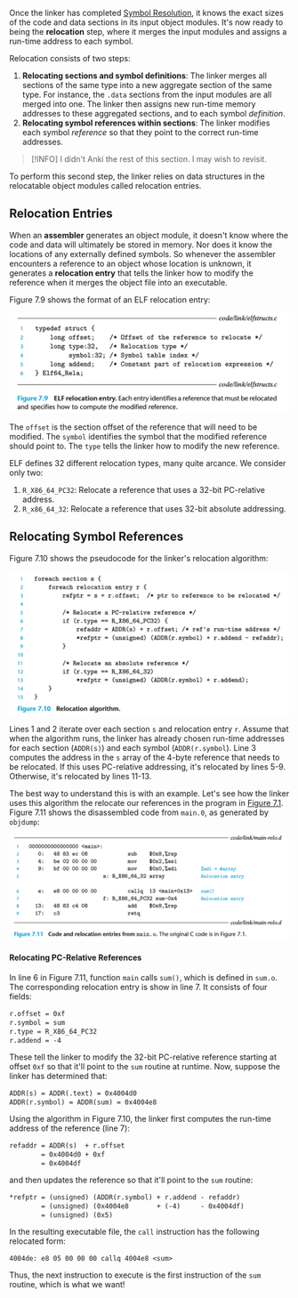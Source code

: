 Once the linker has completed [Symbol Resolution](Symbol%20Resolution.md), it knows the exact sizes of the code and data sections in its input object modules. It's now ready to being the **relocation** step, where it merges the input modules and assigns a run-time address to each symbol.

Relocation consists of two steps:

1. **Relocating sections and symbol definitions**: The linker merges all sections of the same type into a new aggregate section of the same type. For instance, the `.data` sections from the input modules are all merged into one. The linker then assigns new run-time memory addresses to these aggregated sections, and to each symbol *definition*. 
2. **Relocating symbol references within sections**: The linker modifies each symbol *reference* so that they point to the correct run-time addresses. 

> [!INFO]
> I didn't Anki the rest of this section. I may wish to revisit.

To perform this second step, the linker relies on data structures in the relocatable object modules called relocation entries.

## Relocation Entries
When an **assembler** generates an object module, it doesn't know where the code and data will ultimately be stored in memory. Nor does it know the locations of any externally defined symbols. So whenever the assembler encounters a reference to an object whose location is unknown, it generates a **relocation entry** that tells the linker how to modify the reference when it merges the object file into an executable. 

Figure 7.9 shows the format of an ELF relocation entry:

![](_attachments/Screenshot%202023-10-29%20at%2010.25.04.png)

The `offset` is the section offset of the reference that will need to be modified. The `symbol` identifies the symbol that the modified reference should point to. The `type` tells the linker how to modify the new reference.

ELF defines 32 different relocation types, many quite arcance. We consider only two:

1. `R_X86_64_PC32`: Relocate a reference that uses a 32-bit PC-relative address. 
2. `R_x86_64_32`: Relocate a reference that uses 32-bit absolute addressing.

## Relocating Symbol References
Figure 7.10 shows the pseudocode for the linker's relocation algorithm:

![](_attachments/Screenshot%202023-10-29%20at%2010.28.25.png)

Lines 1 and 2 iterate over each section `s` and relocation entry `r`. Assume that when the algorithm runs, the linker has already chosen run-time addresses for each section (`ADDR(s)`) and each symbol (`ADDR(r.symbol`). Line 3 computes the address in the `s` array of the 4-byte reference that needs to be relocated. If this uses PC-relative addressing, it's relocated by lines 5-9. Otherwise, it's relocated by lines 11-13. 

The best way to understand this is with an example. Let's see how the linker uses this algorithm the relocate our references in the program in [Figure 7.1](Compiler%20Drivers.md). Figure 7.11 shows the disassembled code from `main.0`, as generated by `objdump`:

![](_attachments/Screenshot%202023-10-29%20at%2010.35.49.png)

#### Relocating PC-Relative References
In line 6 in Figure 7.11, function `main` calls `sum()`, which is defined in `sum.o`. The corresponding relocation entry is show in line 7. It consists of four fields:

```
r.offset = 0xf
r.symbol = sum
r.type = R_X86_64_PC32
r.addend = -4
```

These tell the linker to modify the 32-bit PC-relative reference starting at offset `0xf` so that it'll point to the `sum` routine at runtime. Now, suppose the linker has determined that:

```
ADDR(s) = ADDR(.text) = 0x4004d0
ADDR(r.symbol) = ADDR(sum) = 0x4004e8
```

Using the algorithm in Figure 7.10, the linker first computes the run-time address of the reference (line 7):

```
refaddr = ADDR(s)  + r.offset
        = 0x4004d0 + 0xf
		= 0x4004df
```

and then updates the reference so that it'll point to the `sum` routine:

```
*refptr = (unsigned) (ADDR(r.symbol) + r.addend - refaddr)
        = (unsigned) (0x4004e8       + (-4)     - 0x4004df)
        = (unsigned) (0x5)
```

In the resulting executable file, the `call` instruction has the following relocated form:

```
4004de: e8 05 00 00 00 callq 4004e8 <sum>
```

Thus, the next instruction to execute is the first instruction of the `sum` routine, which is what we want!







